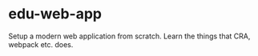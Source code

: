 # edu-web-app
Setup a modern web application from scratch. Learn the things that CRA, webpack etc. does.
